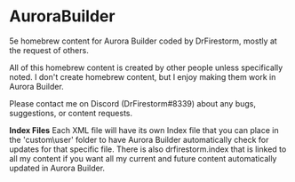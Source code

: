 # AuroraBuilder
5e homebrew content for Aurora Builder coded by DrFirestorm, mostly at the request of others.

All of this homebrew content is created by other people unless specifically noted. I don't create homebrew content, but I enjoy making them work in Aurora Builder.

Please contact me on Discord (DrFirestorm#8339) about any bugs, suggestions, or content requests.

**Index Files**
Each XML file will have its own Index file that you can place in the 'custom\user' folder to have Aurora Builder automatically check for updates for that specific file.
There is also drfirestorm.index that is linked to all my content if you want all my current and future content automatically updated in Aurora Builder.
